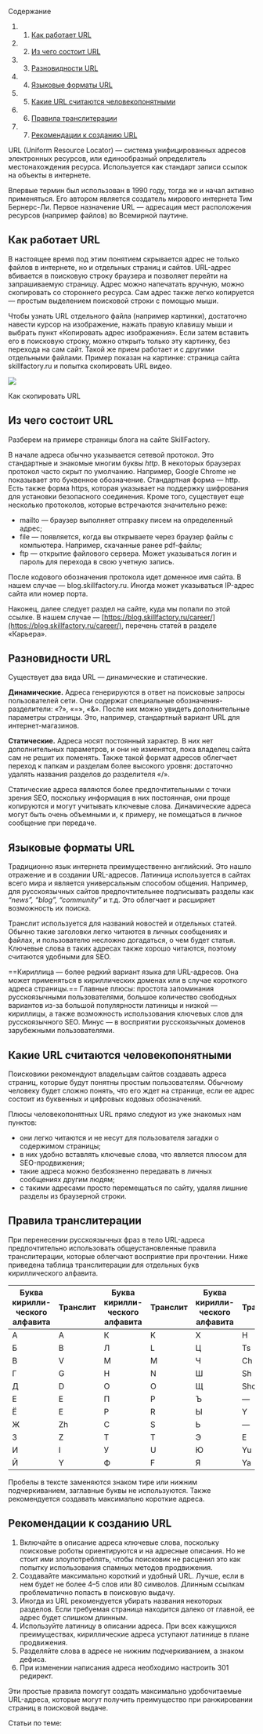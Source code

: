 Содержание

1. 1. [Как работает URL](https://blog.skillfactory.ru/glossary/url/#как-работает-url)
2. 2. [Из чего состоит URL](https://blog.skillfactory.ru/glossary/url/#из-чего-состоит-url)
3. 3. [Разновидности URL](https://blog.skillfactory.ru/glossary/url/#разновидности-url)
4. 4. [Языковые форматы URL](https://blog.skillfactory.ru/glossary/url/#языковые-форматы-url)
5. 5. [Какие URL считаются человекопонятными](https://blog.skillfactory.ru/glossary/url/#какие-url-считаются-человекопонятными)
6. 6. [Правила транслитерации](https://blog.skillfactory.ru/glossary/url/#правила-транслитерации)
7. 7. [Рекомендации к созданию URL](https://blog.skillfactory.ru/glossary/url/#рекомендации-к-созданию-url)

URL (Uniform Resource Locator) — система унифицированных адресов электронных ресурсов, или единообразный определитель местонахождения ресурса. Используется как стандарт записи ссылок на объекты в интернете.

Впервые термин был использован в 1990 году, тогда же и начал активно применяться. Его автором является создатель мирового интернета Тим Бернерс-Ли. Первое назначение URL — адресация мест расположения ресурсов (например файлов) во Всемирной паутине.

## **Как работает URL**

В настоящее время под этим понятием скрывается адрес не только файлов в интернете, но и отдельных страниц и сайтов. URL-адрес вбивается в поисковую строку браузера и позволяет перейти на запрашиваемую страницу. Адрес можно напечатать вручную, можно скопировать со стороннего ресурса. Сам адрес также легко копируется — простым выделением поисковой строки с помощью мыши.

Чтобы узнать URL отдельного файла (например картинки), достаточно навести курсор на изображение, нажать правую клавишу мыши и выбрать пункт «Копировать адрес изображения». Если затем вставить его в поисковую строку, можно открыть только эту картинку, без перехода на сам сайт. Такой же прием работает и с другими отдельными файлами. Пример показан на картинке: страница сайта skillfactory.ru и попытка скопировать URL видео.

![](https://blog.skillfactory.ru/wp-content/uploads/2023/02/unnamed-3870749.png)

Как скопировать URL

## **Из чего состоит URL**

Разберем на примере страницы блога на сайте SkillFactory.

В начале адреса обычно указывается сетевой протокол. Это стандартные и знакомые многим буквы _http_. В некоторых браузерах протокол часто скрыт по умолчанию. Например, Google Chrome не показывает это буквенное обозначение. Стандартная форма — http. Есть также форма https, которая указывает на поддержку шифрования для установки безопасного соединения. Кроме того, существует еще несколько протоколов, которые встречаются значительно реже:

- mailto — браузер выполняет отправку писем на определенный адрес;
- file — появляется, когда вы открываете через браузер файлы с компьютера. Например, скачанные ранее pdf-файлы;
- ftp — открытие файлового сервера. Может указываться логин и пароль для перехода в свою учетную запись.

После кодового обозначения протокола идет доменное имя сайта. В нашем случае — blog.skillfactory.ru. Иногда может указываться IP-адрес сайта или номер порта.

Наконец, далее следует раздел на сайте, куда мы попали по этой ссылке. В нашем случае — [https://blog.skillfactory.ru/career/](https://blog.skillfactory.ru/career/), перечень статей в разделе «Карьера».

## **Разновидности URL**

Существует два вида URL — динамические и статические.

**Динамические.** Адреса генерируются в ответ на поисковые запросы пользователей сети. Они содержат специальные обозначения-разделители: «?», «=», «&». После них можно увидеть дополнительные параметры страницы. Это, например, стандартный вариант URL для интернет-магазинов.

**Статические.** Адреса носят постоянный характер. В них нет дополнительных параметров, и они не изменятся, пока владелец сайта сам не решит их поменять. Также такой формат адресов облегчает переход к папкам и разделам более высокого уровня: достаточно удалять названия разделов до разделителя «/».

Статические адреса являются более предпочтительными с точки зрения SEO, поскольку информация в них постоянная, они проще копируются и могут учитывать ключевые слова. Динамические адреса могут быть очень объемными и, к примеру, не помещаться в личное сообщение при передаче.

## **Языковые форматы URL**

Традиционно язык интернета преимущественно английский. Это нашло отражение и в создании URL-адресов. Латиница используется в сайтах всего мира и является универсальным способом общения. Например, для русскоязычных сайтов предпочтительнее подписывать разделы как _“news”, “blog”, “community”_ и т.д. Это облегчает и расширяет возможность их поиска.

Транслит используется для названий новостей и отдельных статей. Обычно такие заголовки легко читаются в личных сообщениях и файлах, и пользователю несложно догадаться, о чем будет статья. Ключевые слова в таких адресах также хорошо читаются, поэтому считаются удобными для SEO.

==Кириллица — более редкий вариант языка для URL-адресов. Она может применяться в кириллических доменах или в случае короткого адреса страницы.== Главные плюсы: простота запоминания русскоязычными пользователями, большое количество свободных вариантов из-за большой популярности латиницы и низкой — кириллицы, а также возможность использования ключевых слов для русскоязычного SEO. Минус — в восприятии русскоязычных доменов зарубежными пользователями.

## **Какие URL считаются человекопонятными**

Поисковики рекомендуют владельцам сайтов создавать адреса страниц, которые будут понятны простым пользователям. Обычному человеку будет сложно понять, что его ждет на странице, если ее адрес состоит из буквенных и цифровых кодовых обозначений.

Плюсы человекопонятных URL прямо следуют из уже знакомых нам пунктов:

- они легко читаются и не несут для пользователя загадки о содержимом страницы;
- в них удобно вставлять ключевые слова, что является плюсом для SEO-продвижения;
- такие адреса можно безбоязненно передавать в личных сообщениях другим людям;
- с такими адресами просто перемещаться по сайту, удаляя лишние разделы из браузерной строки.

## **Правила транслитерации**

При перенесении русскоязычных фраз в тело URL-адреса предпочтительно использовать общеустановленные правила транслитерации, которые облегчают восприятие при прочтении. Ниже приведена таблица транслитерации для отдельных букв кириллического алфавита.

|Буква кирилли-ческого алфавита|Транслит|Буква кирилли-ческого алфавита|Транслит|Буква кирилли-ческого алфавита|Транслит|
|---|---|---|---|---|---|
|А|A|К|K|Х|H|
|Б|B|Л|L|Ц|Ts|
|В|V|М|M|Ч|Ch|
|Г|G|Н|N|Ш|Sh|
|Д|D|О|O|Щ|Shch|
|Е|E|П|P|Ъ|—|
|Ё|E|Р|R|Ы|Y|
|Ж|Zh|С|S|Ь|—|
|З|Z|Т|T|Э|E|
|И|I|У|U|Ю|Yu|
|Й|Y|Ф|F|Я|Ya|

Пробелы в тексте заменяются знаком тире или нижним подчеркиванием, заглавные буквы не используются. Также рекомендуется создавать максимально короткие адреса.

## **Рекомендации к созданию URL**

1. Включайте в описание адреса ключевые слова, поскольку поисковые роботы ориентируются и на адресные описания. Но не стоит ими злоупотреблять, чтобы поисковик не расценил это как попытку использования спамных методов продвижения.
2. Создавайте максимально короткий и удобный URL. Лучше, если в нем будет не более 4–5 слов или 80 символов. Длинным ссылкам проблематично попасть в поисковую выдачу.
3. Иногда из URL рекомендуется убирать названия некоторых разделов. Если требуемая страница находится далеко от главной, ее адрес будет слишком длинным.
4. Используйте латиницу в описании адреса. При всех кажущихся преимуществах, кириллические адреса уступают латинице в плане продвижения.
5. Разделяйте слова в адресе не нижним подчеркиванием, а знаком дефиса.
6. При изменении написания адреса необходимо настроить 301 редирект.

Эти простые правила помогут создать максимально удобочитаемые URL-адреса, которые могут получить преимущество при ранжировании страниц в поисковой выдаче.

Статьи по теме: